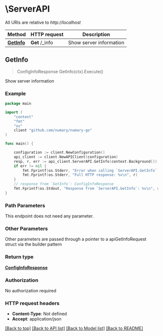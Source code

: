 # \ServerAPI

All URIs are relative to *http://localhost*

Method | HTTP request | Description
------------- | ------------- | -------------
[**GetInfo**](ServerAPI.md#GetInfo) | **Get** /_info | Show server information



## GetInfo

> ConfigInfoResponse GetInfo(ctx).Execute()

Show server information

### Example

```go
package main

import (
    "context"
    "fmt"
    "os"
    client "github.com/numary/numary-go"
)

func main() {

    configuration := client.NewConfiguration()
    api_client := client.NewAPIClient(configuration)
    resp, r, err := api_client.ServerAPI.GetInfo(context.Background()).Execute()
    if err != nil {
        fmt.Fprintf(os.Stderr, "Error when calling `ServerAPI.GetInfo``: %v\n", err)
        fmt.Fprintf(os.Stderr, "Full HTTP response: %v\n", r)
    }
    // response from `GetInfo`: ConfigInfoResponse
    fmt.Fprintf(os.Stdout, "Response from `ServerAPI.GetInfo`: %v\n", resp)
}
```

### Path Parameters

This endpoint does not need any parameter.

### Other Parameters

Other parameters are passed through a pointer to a apiGetInfoRequest struct via the builder pattern


### Return type

[**ConfigInfoResponse**](ConfigInfoResponse.md)

### Authorization

No authorization required

### HTTP request headers

- **Content-Type**: Not defined
- **Accept**: application/json

[[Back to top]](#) [[Back to API list]](../README.md#documentation-for-api-endpoints)
[[Back to Model list]](../README.md#documentation-for-models)
[[Back to README]](../README.md)

